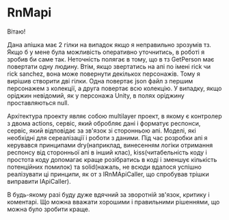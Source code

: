 # RnMapi

Вітаю!

Дана апішка має 2 гілки на випадок якщо я неправильно зрозумів тз. Якщо б у мене була можливість оперативно уточнитись,
в роботі я зробив би саме так. Неточність полягає в тому, що в тз GetPerson має повертати одну людину. 
Втім, якщо звертатись на апі по імені rick чи rick sanchez, вона може повернути декількох персонажів.
Тому я вирішив створити дві гілки. Одна повертає json файл з першим персонажем з колекції, а друга повертає всю колекцію.
У випадку, якщо оріджин невідомий, як у персонажа Unity, в полях оріджину проставляються null. 

Архітектура проекту являє собою multilayer проект, в якому є контролер з двома actions, сервіс, який обробляє дані і форматує респонси, 
сервіс, який відповідає за зв'язок зі сторонньою апі. Моделі, які необхідні для сереалізації і роботи з даними. Під час розробки апі
я керувався принципами dry(наприклад, винесенням логіки отримання респонсу від сторонньої апі в інший клас), kiss(читабельність коду і 
простота коду допомагає краще розібратись в коді і зменшує кількість потенційних помилок) та solid(нажаль, не всюди вдалося успішно реалізувати
ці принципи, як от з IRnMApiCaller, що спробував трішки виправити IApiCaller).

В будь-якому разі буду дуже вдячний за зворотній зв'язок, критику і коментарі. Що можна вважати хорошими і правильними рішеннями, 
що можна було зробити краще.
